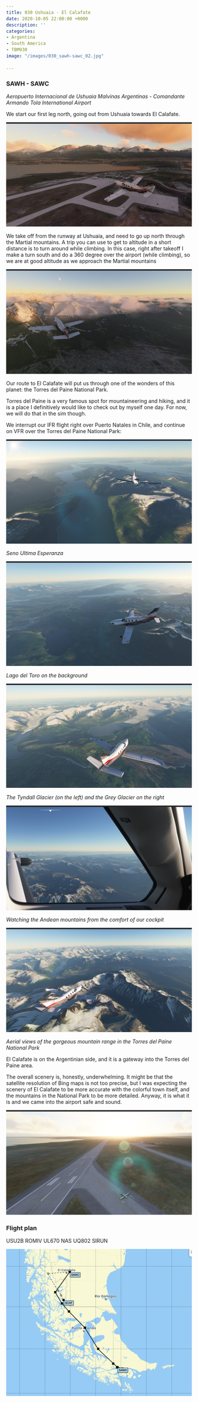 ```yaml
---
title: 030 Ushuaia - El Calafate
date: 2020-10-05 22:00:00 +0000
description: ''
categories:
- Argentina
- South America
- TBM930
image: "/images/030_sawh-sawc_02.jpg"

---
```

### SAWH - SAWC

_Aeropuerto Internacional de Ushuaia Malvinas Argentinas - Comandante Armando Tola International Airport_

We start our first leg north, going out from Ushuaia towards El Calafate.

![](/images/030_sawh-sawc_01.jpg)

We take off from the runway at Ushuaia, and need to go up north through the Martial mountains. A trip you can use to get to altitude in a short distance is to turn around while climbing. In this case, right after takeoff I make a turn south and do a 360 degree over the airport (while climbing), so we are at good altitude as we approach the Martial mountains

![](/images/030_sawh-sawc_02.jpg)

Our route to El Calafate will put us through one of the wonders of this planet: the Torres del Paine National Park.

Torres del Paine is a very famous spot for mountaineering and hiking, and it is a place I definitively would like to check out by myself one day. For now, we will do that in the sim though.

We interrupt our IFR flight right over Puerto Natales in Chile, and continue on VFR over the Torres del Paine National Park:

![](/images/030_sawh-sawc_04.jpg)

_Seno Ultima Esperanza_

![](/images/030_sawh-sawc_05.jpg)

_Lago del Toro on the background_

![](/images/030_sawh-sawc_06.jpg)

_The Tyndall Glacier (on the left) and the Grey Glacier on the right_

![](/images/030_sawh-sawc_08.jpg)

_Watching the Andean mountains from the comfort of our cockpit_

![](/images/030_sawh-sawc_07.jpg)

_Aerial views of the gorgeous mountain range in the Torres del Paine National Park_

El Calafate is on the Argentinian side, and it is a gateway into the Torres del Paine area.

The overall scenery is, honestly, underwhelming. It might be that the satellite resolution of Bing maps is not too precise, but I was expecting the scenery of El Calafate to be more accurate with the colorful town itself, and the mountains in the National Park to be more detailed. Anyway, it is what it is and we came into the airport safe and sound.

![](/images/030_sawh-sawc_09.jpg)

### Flight plan

USU2B ROMIV UL670 NAS UQ802 SIRUN

![](/images/screenshot-2020-10-06-at-22-06-10.png)